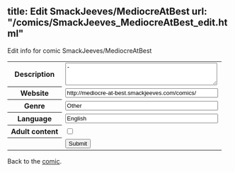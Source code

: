 title: Edit SmackJeeves/MediocreAtBest
url: "/comics/SmackJeeves_MediocreAtBest_edit.html"
---
Edit info for comic SmackJeeves/MediocreAtBest

<form name="comic" action="http://gaepostmail.appspot.com/comic/" method="post">
<table class="comicinfo">
<tr>
<th>Description</th><td><textarea name="description" cols="40" rows="3">-</textarea></td>
</tr>
<tr>
<th>Website</th><td><input type="text" name="url" value="http://mediocre-at-best.smackjeeves.com/comics/" size="40"/></td>
</tr>
<tr>
<th>Genre</th><td><input type="text" name="genre" value="Other" size="40"/></td>
</tr>
<tr>
<th>Language</th><td><input type="text" name="language" value="English" size="40"/></td>
</tr>
<tr>
<th>Adult content</th><td><input type="checkbox" name="adult" value="adult" /></td>
</tr>
<tr>
<th></th><td>
<input type="hidden" name="comic" value="SmackJeeves_MediocreAtBest" />
<input type="submit" name="submit" value="Submit" />
</td>
</tr>
</table>
</form>

Back to the [comic](SmackJeeves_MediocreAtBest.html).
